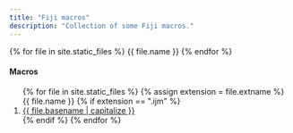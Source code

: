 ```yaml
---
title: "Fiji macros"
description: "Collection of some Fiji macros."
---
```

{% for file in site.static_files %}
{{ file.name }}
{% endfor %}

<main role="main" class="container">
  <aside class="col-sm-2 ml-sm-auto blog-sidebar">
    <div class="sidebar-module">
      <h4>Macros</h4>
      <ol class="list-unstyled">
        {% for file in site.static_files %}
        {% assign extension = file.extname %}
        {{ file.name }}
        {% if extension == ".ijm" %}
          <li><a href="{{ file.path | prepend: repository.name | prepend: site.url }}" target="code_frame">{{ file.basename | capitalize }}</a></li>
        {% endif %}
        {% endfor %}
      </ol>
    </div>
    </aside>
</main>
